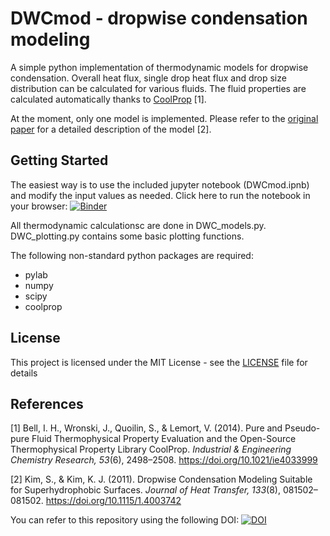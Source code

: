 # DWCmod - dropwise condensation modeling

A simple python implementation of thermodynamic models for dropwise condensation. 
Overall heat flux, single drop heat flux and drop size distribution can be calculated for various fluids.
The fluid properties are calculated automatically thanks to [CoolProp](http://www.coolprop.org) \[1\].

At the moment, only one model is implemented. 
Please refer to the [original paper](http://dx.doi.org/10.1115/1.4003742) for a detailed description of the model \[2\]. 


## Getting Started

The easiest way is to use the included jupyter notebook (DWCmod.ipnb) and modify the input values as needed. 
Click here to run the notebook in your browser: [![Binder](https://mybinder.org/badge_logo.svg)](https://mybinder.org/v2/gh/JSablowski/DWCmod/master?filepath=DWCmod.ipynb)

All thermodynamic calculationsc are done in DWC_models.py. DWC_plotting.py contains some basic plotting functions.

The following non-standard python packages are required:
* pylab
* numpy 
* scipy
* coolprop


## License

This project is licensed under the MIT License - see the [LICENSE](LICENSE) file for details


## References

\[1\] Bell, I. H., Wronski, J., Quoilin, S., & Lemort, V. (2014). Pure and Pseudo-pure Fluid Thermophysical Property Evaluation and the Open-Source Thermophysical Property Library CoolProp. *Industrial & Engineering Chemistry Research, 53*(6), 2498–2508. https://doi.org/10.1021/ie4033999

\[2\] Kim, S., & Kim, K. J. (2011). Dropwise Condensation Modeling Suitable for Superhydrophobic Surfaces. *Journal of Heat Transfer, 133*(8), 081502–081502. https://doi.org/10.1115/1.4003742

You can refer to this repository using the following DOI: [![DOI](https://zenodo.org/badge/169960611.svg)](https://zenodo.org/badge/latestdoi/169960611)